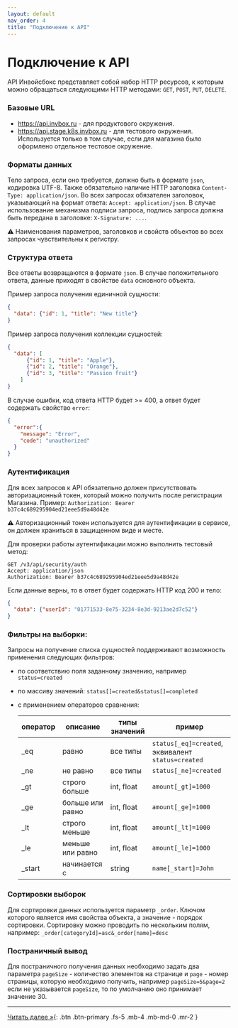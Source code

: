 ```yaml
---
layout: default
nav_order: 4
title: "Подключение к API"
---
```


# Подключение к API

API Инвойсбокс представляет собой набор HTTP ресурсов, к которым можно обращаться следующими HTTP методами: `GET`, `POST`, `PUT`, `DELETE`.

### Базовые URL

- https://api.invbox.ru - для продуктового окружения.
- https://api.stage.k8s.invbox.ru - для тестового окружения. Используется только в том случае, если для магазина было оформлено отдельное тестовое окружение.

### Форматы данных

Тело запроса, если оно требуется, должно быть в формате `json`, кодировка UTF-8.
Также обязательно наличие HTTP заголовка `Content-Type: application/json`. 
Во всех запросах обязателен заголовок, указывающий на формат ответа: `Accept: application/json`.
В случае использование механизма подписи запроса, подпись запроса должна быть передана в заголовке: `X-Signature: ...`.

:warning: Наименования параметров, заголовков и свойств объектов во всех запросах чувствительны к регистру.


### Структура ответа

Все ответы возвращаются в формате `json`. 
В случае положительного ответа, данные приходят в свойстве `data` основного объекта.

Пример запроса получения единичной сущности:
```json
{
  "data": {"id": 1, "title": "New title"}
}
```

Пример запроса получения коллекции сущностей:
```json
{
  "data": [
      {"id": 1, "title": "Apple"},
      {"id": 2, "title": "Orange"},
      {"id": 3, "title": "Passion fruit"}
    ]
}
```

В случае ошибки, код ответа HTTP будет >= 400, а ответ будет содержать свойство `error`:
```json
{
  "error":{
    "message": "Error",
    "code": "unauthorized"
  }
}
```

### Аутентификация

Для всех запросов к API обязательно должен присутствовать авторизационный токен, который можно получить после регистрации Магазина.
Пример: `Authorization: Bearer b37c4c689295904ed21eee5d9a48d42e`

:warning: Авторизационный токен используется для аутентификации в сервисе, он должен храниться в защищенном виде и месте.

Для проверки работы аутентификации можно выполнить тестовый метод:
```
GET /v3/api/security/auth
Accept: application/json
Authorization: Bearer b37c4c689295904ed21eee5d9a48d42e
```

Если данные верны, то в ответ будет содержать HTTP код 200 и тело:
```json
{
  "data": {"userId": "01771533-8e75-3234-8e3d-9213ae2d7c52"}
}
```

### Фильтры на выборки:

Запросы на получение списка сущностей поддерживают возможность применения следующих фильтров:
- по соответствию поля заданному значению, например `status=created`
- по массиву значений: `status[]=created&status[]=completed`
- с применением операторов сравнения:

  | оператор| описание          |  типы значений   | пример
  | ------- |-------------------| -----------------|-------
  | _eq     | равно             | все типы         | `status[_eq]=created`, эквивалент `status=created`
  | _ne     | не равно          | все типы         | `status[_ne]=created`
  | _gt     | строго больше     | int, float       | `amount[_gt]=1000`
  | _ge     | больше или равно  | int, float       | `amount[_ge]=1000`
  | _lt     | строго меньше     | int, float       | `amount[_lt]=1000`
  | _le     | меньше или равно  | int, float       | `amount[_le]=1000`
  | _start  | начинается с      | string           | `name[_start]=John`

### Сортировки выборок

Для сортировки данных используется параметр `_order`. Ключом которого является имя свойства объекта,
а значение - порядок сортировки. Сортировку можно проводить по нескольким полям, например:
`_order[categoryId]=asc&_order[name]=desc`

### Постраничный вывод

Для постраничного получения данных необходимо задать два параметра `pageSize` - количество элементов
на странице и `page` - номер страницы, которую необходимо получить, например `pageSize=5&page=2`
если не указывается `pageSize`, то по умолчанию оно принимает значение 30.

---

[Читать далее &raquo;](/docs/api){: .btn .btn-primary .fs-5 .mb-4 .mb-md-0 .mr-2 }
